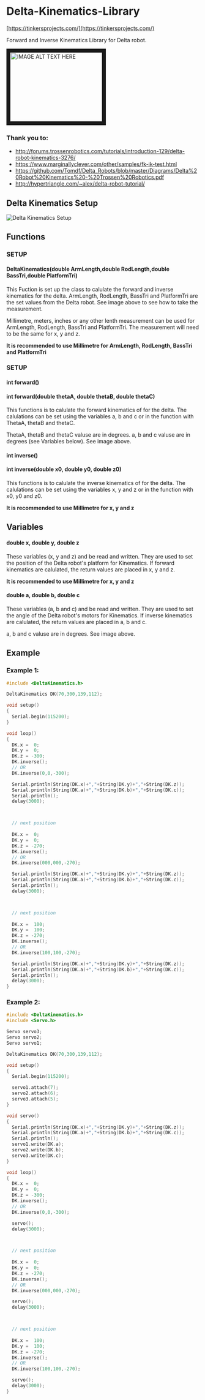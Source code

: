 # Delta-Kinematics-Library

[https://tinkersprojects.com/](https://tinkersprojects.com/)

Forward and Inverse Kinematics Library for Delta robot.

<a href="http://www.youtube.com/watch?feature=player_embedded&v=sGBrFT5dmzU
" target="_blank"><img src="http://img.youtube.com/vi/sGBrFT5dmzU/0.jpg" 
alt="IMAGE ALT TEXT HERE" width="240" height="180" border="10" /></a> 


### Thank you to:
- http://forums.trossenrobotics.com/tutorials/introduction-129/delta-robot-kinematics-3276/
- https://www.marginallyclever.com/other/samples/fk-ik-test.html
- https://github.com/Tomdf/Delta_Robots/blob/master/Diagrams/Delta%20Robot%20Kinematics%20-%20Trossen%20Robotics.pdf
- http://hypertriangle.com/~alex/delta-robot-tutorial/





## Delta Kinematics Setup
![Delta Kinematics Setup](https://github.com/tinkersprojects/Delta-Kinematics-Library/blob/master/Images/delta.png)




## Functions
### SETUP
#### DeltaKinematics(double ArmLength,double RodLength,double BassTri,double PlatformTri)
This Fuction is set up the class to calulate the forward and inverse kinematics for the delta. ArmLength, RodLength, BassTri and PlatformTri are the set values from the Delta robot. See image above to see how to take the measurement.

Millimetre, meters, inches or any other lenth measurement can be used for ArmLength, RodLength, BassTri and PlatformTri. The measurement will need to be the same for x, y and z.

**It is recommended to use Millimetre for ArmLength, RodLength, BassTri and PlatformTri**


### SETUP
#### int forward()
#### int forward(double thetaA, double thetaB, double thetaC)
This functions is to calulate the forward kinematics of for the delta. The calulations can be set using the variables a, b and c or in the function with ThetaA, thetaB and thetaC.

ThetaA, thetaB and thetaC valuse are in degrees.
a, b and c valuse are in degrees (see Variables below). See image above.



#### int inverse()
#### int inverse(double x0, double y0, double z0)
This functions is to calulate the inverse kinematics of for the delta. The calulations can be set using the variables x, y and z or in the function with x0, y0 and z0.

**It is recommended to use Millimetre for x, y and z**


## Variables
#### double x, double y, double z
These variables (x, y and z) and be read and written. They are used to set the position of the Delta robot's platform for Kinematics. 
If forward kinematics are calulated, the return values are placed in x, y and z.

**It is recommended to use Millimetre for x, y and z**


#### double a, double b, double c
These variables (a, b and c) and be read and written. They are used to set the angle of the Delta robot's motors for Kinematics. 
If inverse kinematics are calulated, the return values are placed in a, b and c.

a, b and c valuse are in degrees. See image above.





## Example
### Example 1:

```c++
#include <DeltaKinematics.h>

DeltaKinematics DK(70,300,139,112);

void setup() 
{  
  Serial.begin(115200);
}

void loop() 
{
  DK.x =  0;
  DK.y =  0;
  DK.z = -300;
  DK.inverse();
  // OR
  DK.inverse(0,0,-300);

  Serial.println(String(DK.x)+","+String(DK.y)+","+String(DK.z));
  Serial.println(String(DK.a)+","+String(DK.b)+","+String(DK.c));
  Serial.println();
  delay(3000);



  // next position 
  
  DK.x =  0;
  DK.y =  0;
  DK.z = -270;
  DK.inverse();
  // OR
  DK.inverse(000,000,-270);

  Serial.println(String(DK.x)+","+String(DK.y)+","+String(DK.z));
  Serial.println(String(DK.a)+","+String(DK.b)+","+String(DK.c));
  Serial.println();
  delay(3000);



  // next position 
  
  DK.x =  100;
  DK.y =  100;
  DK.z = -270;
  DK.inverse();
  // OR
  DK.inverse(100,100,-270);

  Serial.println(String(DK.x)+","+String(DK.y)+","+String(DK.z));
  Serial.println(String(DK.a)+","+String(DK.b)+","+String(DK.c));
  Serial.println();
  delay(3000);
}
```

### Example 2:

```c++
#include <DeltaKinematics.h>
#include <Servo.h>

Servo servo3;
Servo servo2;
Servo servo1;

DeltaKinematics DK(70,300,139,112);

void setup() 
{  
  Serial.begin(115200);

  servo1.attach(7);
  servo2.attach(6);
  servo3.attach(5);
}

void servo()
{
  Serial.println(String(DK.x)+","+String(DK.y)+","+String(DK.z));
  Serial.println(String(DK.a)+","+String(DK.b)+","+String(DK.c));
  Serial.println();
  servo1.write(DK.a);
  servo2.write(DK.b);
  servo3.write(DK.c);
}

void loop() 
{
  DK.x =  0;
  DK.y =  0;
  DK.z = -300;
  DK.inverse();
  // OR
  DK.inverse(0,0,-300);

  servo();
  delay(3000);



  // next position 
  
  DK.x =  0;
  DK.y =  0;
  DK.z = -270;
  DK.inverse();
  // OR
  DK.inverse(000,000,-270);

  servo();
  delay(3000);



  // next position 
  
  DK.x =  100;
  DK.y =  100;
  DK.z = -270;
  DK.inverse();
  // OR
  DK.inverse(100,100,-270);

  servo();
  delay(3000);
}
```

